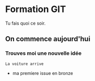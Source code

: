 # Formation GIT
Tu fais quoi ce soir.
## On commence aujourd'hui
### Trouves moi une nouvelle idée
`La voiture arrive` 
- ma premiere issue en bronze
